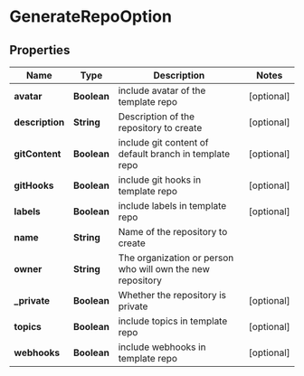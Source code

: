 
# GenerateRepoOption

## Properties
Name | Type | Description | Notes
------------ | ------------- | ------------- | -------------
**avatar** | **Boolean** | include avatar of the template repo |  [optional]
**description** | **String** | Description of the repository to create |  [optional]
**gitContent** | **Boolean** | include git content of default branch in template repo |  [optional]
**gitHooks** | **Boolean** | include git hooks in template repo |  [optional]
**labels** | **Boolean** | include labels in template repo |  [optional]
**name** | **String** | Name of the repository to create | 
**owner** | **String** | The organization or person who will own the new repository | 
**_private** | **Boolean** | Whether the repository is private |  [optional]
**topics** | **Boolean** | include topics in template repo |  [optional]
**webhooks** | **Boolean** | include webhooks in template repo |  [optional]




